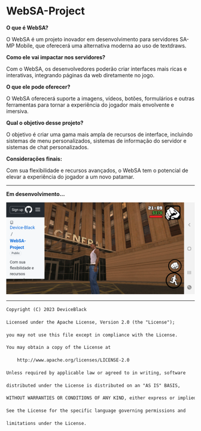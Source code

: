 # WebSA-Project
<b>O que é WebSA?</b>

O WebSA é um projeto inovador em desenvolvimento para servidores SA-MP Mobile, que oferecerá uma alternativa moderna ao uso de textdraws.

<b>Como ele vai impactar nos servidores?</b>

Com o WebSA, os desenvolvedores poderão criar interfaces mais ricas e interativas, integrando páginas da web diretamente no jogo.

<b>O que ele pode oferecer?</b>

O WebSA oferecerá suporte a imagens, vídeos, botões, formulários e outras ferramentas para tornar a experiência do jogador mais envolvente e imersiva.

<b>Qual o objetivo desse projeto?</b>

O objetivo é criar uma gama mais ampla de recursos de interface, incluindo sistemas de menu personalizados, sistemas de informação do servidor e sistemas de chat personalizados.

<b>Considerações finais:</b>

Com sua flexibilidade e recursos avançados, o WebSA tem o potencial de elevar a experiência do jogador a um novo patamar.
<hr>

<b>Em desenvolvimento...</b>

![img_01](https://github.com/Device-Black/WebSA-Project/blob/DeviceBlack/img_01.png)

<hr>

```txt
Copyright (C) 2023 DeviceBlack

Licensed under the Apache License, Version 2.0 (the "License");

you may not use this file except in compliance with the License.

You may obtain a copy of the License at

    http://www.apache.org/licenses/LICENSE-2.0

Unless required by applicable law or agreed to in writing, software

distributed under the License is distributed on an "AS IS" BASIS,

WITHOUT WARRANTIES OR CONDITIONS OF ANY KIND, either express or implied.

See the License for the specific language governing permissions and

limitations under the License.
```
